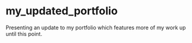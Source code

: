 # my_updated_portfolio
Presenting an update to my portfolio which features more of my work up until this point.

